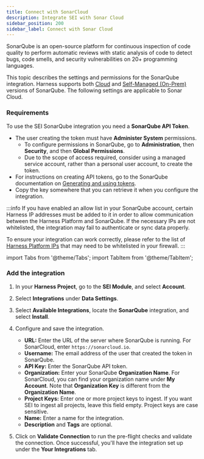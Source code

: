 ```yaml
---
title: Connect with SonarCloud
description: Integrate SEI with Sonar Cloud
sidebar_position: 200
sidebar_label: Connect with Sonar Cloud
---
```


SonarQube is an open-source platform for continuous inspection of code quality to perform automatic reviews with static analysis of code to detect bugs, code smells, and security vulnerabilities on 20+ programming languages.

This topic describes the settings and permissions for the SonarQube integration. Harness supports both [Cloud](#add-the-integration) and [Self-Managed (On-Prem)](/docs/software-engineering-insights/sei-integrations/bitbucket/sei-integration-bitbucket) versions of SonarQube. The following settings are applicable to Sonar Cloud.

### Requirements

To use the SEI SonarQube integration you need a **SonarQube API Token**.

* The user creating the token must have **Administer System** permissions.
   * To configure permissions in SonarQube, go to **Administration**, then **Security**, and then **Global Permissions**.
   * Due to the scope of access required, consider using a managed service account, rather than a personal user account, to create the token.
* For instructions on creating API tokens, go to the SonarQube documentation on [Generating and using tokens](https://docs.sonarsource.com/sonarqube/9.7/user-guide/user-account/generating-and-using-tokens/).
* Copy the key somewhere that you can retrieve it when you configure the integration.

:::info
If you have enabled an allow list in your SonarQube account, certain Harness IP addresses must be added to it in order to allow communication between the Harness Platform and SonarQube. If the necessary IPs are not whitelisted, the integration may fail to authenticate or sync data properly.

To ensure your integration can work correctly, please refer to the list of [Harness Platform IPs](/docs/platform/references/allowlist-harness-domains-and-ips) that may need to be whitelisted in your firewall.
:::

import Tabs from '@theme/Tabs';
import TabItem from '@theme/TabItem';

### Add the integration

1. In your **Harness Project**, go to the **SEI Module**, and select **Account**.
2. Select **Integrations** under **Data Settings**.
3. Select **Available Integrations**, locate the **SonarQube** integration, and select **Install**.
4. Configure and save the integration.

   * **URL:** Enter the URL of the server where SonarQube is running. For SonarCloud, enter `https://sonarcloud.io`.
   * **Username:** The email address of the user that created the token in SonarQube.
   * **API Key:** Enter the SonarQube API token.
   * **Organization:** Enter your SonarQube **Organization Name**. For SonarCloud, you can find your organization name under **My Account**. Note that **Organization Key** is different from the **Organization Name**.
   * **Project Keys:** Enter one or more project keys to ingest. If you want SEI to ingest all projects, leave this field empty. Project keys are case sensitive.
   * **Name:** Enter a name for the integration.
   * **Description** and **Tags** are optional.
5. Click on **Validate Connection** to run the pre-flight checks and validate the connection. Once successful, you'll have the integration set up under the **Your Integrations** tab.
